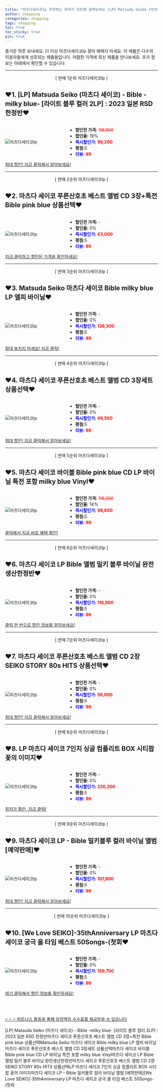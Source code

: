 ```yaml
---
title: "마츠다세이코lp 추천하는 최저가 히트템 살펴보세요 [LP] Matsuda Seiko (마츠다 세이코)"
author: shopping
categories: shopping
tags: shopping
toc: true
toc_sticky: true
pin: true
---
```

즐거운 하루 보내세요. 더 이상 마츠다세이코lp 찾아 헤매지 마세요. 이 제품은 다수의 이용자들에게 선호되는 제품들입니다. 저렴한 가격에 최신 제품을 만나보세요. 추가 정보는 아래에서 확인할 수 있습니다.

---
<p class="toplist" style="margin: 0 auto; display: block; width: fit-content;">[ 판매 1순위 마츠다세이코lp ]</p>

<h2><strong>❤️1. [LP] Matsuda Seiko (마츠다 세이코) - Bible -milky blue- [라이트 블루 컬러 2LP] : 2023 일본 RSD 한정반❤️</strong></h2>

<div style="display: flex; align-items: center;">
    <div style="flex: 0.4;">
        <img src="https://thumbnail8.coupangcdn.com/thumbnails/remote/230x230ex/image/vendor_inventory/dd7b/76e700c2eaf99a23ef5eda7b5809ba3c78359c2097b43d375028b6838741.png" alt="마츠다세이코lp" style="max-width: 100%;">
    </div>
    <div style="flex: 0.6; margin-left: 10px;">
        <ul>
            <li><strong>할인전 가격:</strong> <del style="color: red;">118,800</del></li>
            <li><strong>할인율:</strong> 19%</li>
            <li><span style='color:blue'><strong>즉시할인가:</strong></span> <span style='color:red'><strong>96,200</strong></span></li>
            <li><strong>평점:</strong>5</li>
            <li><span style='color:blue'><strong>리뷰:</strong></span> <span style='color:red'><strong>99</strong></span></li>
        </ul>
    </div>
</div>
<div class="center">
    <a href="https://selin100587001.github.io?lptag=AF9450613&subid=githubio&pageKey=7706148201&traceid=V0-153&itemId=20644908477&vendorItemId=87718392838" class="myButton">
        최대 할인! 지금 클릭해서 알아보세요!
    </a>
</div>


---
<p class="toplist" style="margin: 0 auto; display: block; width: fit-content;">[ 판매 2순위 마츠다세이코lp ]</p>

<h2><strong>❤️2. 마츠다 세이코 푸른산호초 베스트 앨범 CD 3장+특전 Bible pink blue 상품선택❤️</strong></h2>

<div style="display: flex; align-items: center;">
    <div style="flex: 0.4;">
        <img src="https://thumbnail6.coupangcdn.com/thumbnails/remote/230x230ex/image/vendor_inventory/70d2/9c2a00b26d2ed8c8b32984b29ae782e7dacbcbcb9eed62d3886801a20cb7.jpeg" alt="마츠다세이코lp" style="max-width: 100%;">
    </div>
    <div style="flex: 0.6; margin-left: 10px;">
        <ul>
            <li><strong>할인전 가격:</strong> <del style="color: red;">-</del></li>
            <li><strong>할인율:</strong> 0%</li>
            <li><span style='color:blue'><strong>즉시할인가:</strong></span> <span style='color:red'><strong>63,000</strong></span></li>
            <li><strong>평점:</strong>5</li>
            <li><span style='color:blue'><strong>리뷰:</strong></span> <span style='color:red'><strong>99</strong></span></li>
        </ul>
    </div>
</div>
<div class="center">
    <a href="https://selin100587001.github.io?lptag=AF9450613&subid=githubio&pageKey=8211967423&traceid=V0-153&itemId=23573705177&vendorItemId=90599629333" class="myButton">
        지금 클릭하고 할인된 가격을 확인하세요!
    </a>
</div>


---
<p class="toplist" style="margin: 0 auto; display: block; width: fit-content;">[ 판매 3순위 마츠다세이코lp ]</p>

<h2><strong>❤️3. Matsuda Seiko 마츠다 세이코 Bible milky blue LP 엘피 바이닐❤️</strong></h2>

<div style="display: flex; align-items: center;">
    <div style="flex: 0.4;">
        <img src="https://thumbnail9.coupangcdn.com/thumbnails/remote/230x230ex/image/vendor_inventory/6a81/f34b2325c8c2e1e06d8885dc9277cea562b43f124684f63e2303aff85a83.jpg" alt="마츠다세이코lp" style="max-width: 100%;">
    </div>
    <div style="flex: 0.6; margin-left: 10px;">
        <ul>
            <li><strong>할인전 가격:</strong> <del style="color: red;">-</del></li>
            <li><strong>할인율:</strong> 0%</li>
            <li><span style='color:blue'><strong>즉시할인가:</strong></span> <span style='color:red'><strong>136,300</strong></span></li>
            <li><strong>평점:</strong>5</li>
            <li><span style='color:blue'><strong>리뷰:</strong></span> <span style='color:red'><strong>99</strong></span></li>
        </ul>
    </div>
</div>
<div class="center">
    <a href="https://selin100587001.github.io?lptag=AF9450613&subid=githubio&pageKey=7648038884&traceid=V0-153&itemId=20341796707&vendorItemId=87426582345" class="myButton">
        절대 놓치지 마세요! 지금 클릭!
    </a>
</div>


---
<p class="toplist" style="margin: 0 auto; display: block; width: fit-content;">[ 판매 4순위 마츠다세이코lp ]</p>

<h2><strong>❤️4. 마츠다 세이코 푸른산호초 베스트 앨범 CD 3장세트 상품선택❤️</strong></h2>

<div style="display: flex; align-items: center;">
    <div style="flex: 0.4;">
        <img src="https://thumbnail7.coupangcdn.com/thumbnails/remote/230x230ex/image/vendor_inventory/18d7/eb742fb05090683cf819e2ef8d2ced6e506ffcb2a68c78458f0383eab953.jpeg" alt="마츠다세이코lp" style="max-width: 100%;">
    </div>
    <div style="flex: 0.6; margin-left: 10px;">
        <ul>
            <li><strong>할인전 가격:</strong> <del style="color: red;">-</del></li>
            <li><strong>할인율:</strong> 0%</li>
            <li><span style='color:blue'><strong>즉시할인가:</strong></span> <span style='color:red'><strong>69,500</strong></span></li>
            <li><strong>평점:</strong>5</li>
            <li><span style='color:blue'><strong>리뷰:</strong></span> <span style='color:red'><strong>99</strong></span></li>
        </ul>
    </div>
</div>
<div class="center">
    <a href="https://selin100587001.github.io?lptag=AF9450613&subid=githubio&pageKey=8211967406&traceid=V0-153&itemId=23573705122&vendorItemId=90599629189" class="myButton">
        최대 할인! 지금 클릭해서 알아보세요!
    </a>
</div>


---
<p class="toplist" style="margin: 0 auto; display: block; width: fit-content;">[ 판매 5순위 마츠다세이코lp ]</p>

<h2><strong>❤️5. 마츠다 세이코 바이블 Bible pink blue CD LP 바이닐 특전 포함 milky blue Vinyl❤️</strong></h2>

<div style="display: flex; align-items: center;">
    <div style="flex: 0.4;">
        <img src="https://thumbnail9.coupangcdn.com/thumbnails/remote/230x230ex/image/vendor_inventory/6376/e11409729448956d36984a418ba46cb50f7fe49deba11826d3f48374f5db.jpg" alt="마츠다세이코lp" style="max-width: 100%;">
    </div>
    <div style="flex: 0.6; margin-left: 10px;">
        <ul>
            <li><strong>할인전 가격:</strong> <del style="color: red;">116,200</del></li>
            <li><strong>할인율:</strong> 14%</li>
            <li><span style='color:blue'><strong>즉시할인가:</strong></span> <span style='color:red'><strong>98,800</strong></span></li>
            <li><strong>평점:</strong>5</li>
            <li><span style='color:blue'><strong>리뷰:</strong></span> <span style='color:red'><strong>99</strong></span></li>
        </ul>
    </div>
</div>
<div class="center">
    <a href="https://selin100587001.github.io?lptag=AF9450613&subid=githubio&pageKey=7787011880&traceid=V0-153&itemId=21058867743&vendorItemId=88121227042" class="myButton">
        클릭해서 지금 바로 혜택 확인!
    </a>
</div>


---
<p class="toplist" style="margin: 0 auto; display: block; width: fit-content;">[ 판매 6순위 마츠다세이코lp ]</p>

<h2><strong>❤️6. 마츠다 세이코 LP Bible 앨범 밀키 블루 바이닐 완전생산한정반❤️</strong></h2>

<div style="display: flex; align-items: center;">
    <div style="flex: 0.4;">
        <img src="https://thumbnail9.coupangcdn.com/thumbnails/remote/230x230ex/image/vendor_inventory/e36f/5ad34ece30920027c8549a90d0f125622b147791d069b6b175b160910038.jpg" alt="마츠다세이코lp" style="max-width: 100%;">
    </div>
    <div style="flex: 0.6; margin-left: 10px;">
        <ul>
            <li><strong>할인전 가격:</strong> <del style="color: red;">-</del></li>
            <li><strong>할인율:</strong> 0%</li>
            <li><span style='color:blue'><strong>즉시할인가:</strong></span> <span style='color:red'><strong>116,900</strong></span></li>
            <li><strong>평점:</strong>5</li>
            <li><span style='color:blue'><strong>리뷰:</strong></span> <span style='color:red'><strong>99</strong></span></li>
        </ul>
    </div>
</div>
<div class="center">
    <a href="https://selin100587001.github.io?lptag=AF9450613&subid=githubio&pageKey=7966664760&traceid=V0-153&itemId=22048744124&vendorItemId=89096051596" class="myButton">
        클릭 한 번으로 할인 정보를 알아보세요!
    </a>
</div>


---
<p class="toplist" style="margin: 0 auto; display: block; width: fit-content;">[ 판매 7순위 마츠다세이코lp ]</p>

<h2><strong>❤️7. 마츠다 세이코 푸른산호초 베스트 앨범 CD 2장 SEIKO STORY 80s HITS 상품선택❤️</strong></h2>

<div style="display: flex; align-items: center;">
    <div style="flex: 0.4;">
        <img src="https://thumbnail9.coupangcdn.com/thumbnails/remote/230x230ex/image/vendor_inventory/a3b4/cbdb7d0f717c6ebfb90e8a9359f231a94b3294b104bc6c9e10864b0d9a94.jpeg" alt="마츠다세이코lp" style="max-width: 100%;">
    </div>
    <div style="flex: 0.6; margin-left: 10px;">
        <ul>
            <li><strong>할인전 가격:</strong> <del style="color: red;">-</del></li>
            <li><strong>할인율:</strong> 0%</li>
            <li><span style='color:blue'><strong>즉시할인가:</strong></span> <span style='color:red'><strong>56,000</strong></span></li>
            <li><strong>평점:</strong>5</li>
            <li><span style='color:blue'><strong>리뷰:</strong></span> <span style='color:red'><strong>99</strong></span></li>
        </ul>
    </div>
</div>
<div class="center">
    <a href="https://selin100587001.github.io?lptag=AF9450613&subid=githubio&pageKey=8211967382&traceid=V0-153&itemId=23573705067&vendorItemId=90599629060" class="myButton">
        최대 할인! 지금 클릭해서 알아보세요!
    </a>
</div>


---
<p class="toplist" style="margin: 0 auto; display: block; width: fit-content;">[ 판매 8순위 마츠다세이코lp ]</p>

<h2><strong>❤️8. LP 마츠다 세이코 7인치 싱글 컴플리트 BOX 시티팝 꽃의 이미지❤️</strong></h2>

<div style="display: flex; align-items: center;">
    <div style="flex: 0.4;">
        <img src="https://thumbnail10.coupangcdn.com/thumbnails/remote/230x230ex/image/vendor_inventory/2c2e/f3a102e8649b3c7560e89206198953cef4ade670814912a06138779db60b.jpg" alt="마츠다세이코lp" style="max-width: 100%;">
    </div>
    <div style="flex: 0.6; margin-left: 10px;">
        <ul>
            <li><strong>할인전 가격:</strong> <del style="color: red;">-</del></li>
            <li><strong>할인율:</strong> 0%</li>
            <li><span style='color:blue'><strong>즉시할인가:</strong></span> <span style='color:red'><strong>220,200</strong></span></li>
            <li><strong>평점:</strong>5</li>
            <li><span style='color:blue'><strong>리뷰:</strong></span> <span style='color:red'><strong>99</strong></span></li>
        </ul>
    </div>
</div>
<div class="center">
    <a href="https://selin100587001.github.io?lptag=AF9450613&subid=githubio&pageKey=8206653013&traceid=V0-153&itemId=23542682616&vendorItemId=90568900277" class="myButton">
        최저가 확인, 지금 클릭!
    </a>
</div>


---
<p class="toplist" style="margin: 0 auto; display: block; width: fit-content;">[ 판매 9순위 마츠다세이코lp ]</p>

<h2><strong>❤️9. 마츠다 세이코 LP - Bible 밀키블루 컬러 바이닐 앨범 [예약판매]❤️</strong></h2>

<div style="display: flex; align-items: center;">
    <div style="flex: 0.4;">
        <img src="https://thumbnail7.coupangcdn.com/thumbnails/remote/230x230ex/image/vendor_inventory/4805/6aad3aa8e4e7d8b0e271b04e1f8e1e187e5b01577442462fbbaed8d9fe8e.jpg" alt="마츠다세이코lp" style="max-width: 100%;">
    </div>
    <div style="flex: 0.6; margin-left: 10px;">
        <ul>
            <li><strong>할인전 가격:</strong> <del style="color: red;">-</del></li>
            <li><strong>할인율:</strong> 0%</li>
            <li><span style='color:blue'><strong>즉시할인가:</strong></span> <span style='color:red'><strong>107,800</strong></span></li>
            <li><strong>평점:</strong>5</li>
            <li><span style='color:blue'><strong>리뷰:</strong></span> <span style='color:red'><strong>99</strong></span></li>
        </ul>
    </div>
</div>
<div class="center">
    <a href="https://selin100587001.github.io?lptag=AF9450613&subid=githubio&pageKey=7628071024&traceid=V0-153&itemId=20238898454&vendorItemId=87327432348" class="myButton">
        최대 할인! 지금 클릭해서 알아보세요!
    </a>
</div>


---
<p class="toplist" style="margin: 0 auto; display: block; width: fit-content;">[ 판매 10순위 마츠다세이코lp ]</p>

<h2><strong>❤️10. [We Love SEIKO]-35thAnniversary LP 마츠다 세이코 궁극 올 타임 베스트 50Songs-(첫회❤️</strong></h2>

<div style="display: flex; align-items: center;">
    <div style="flex: 0.4;">
        <img src="https://thumbnail6.coupangcdn.com/thumbnails/remote/230x230ex/image/vendor_inventory/c6dc/93776662f9b7cf469c6fd6091f992f2f3253f4ed141b5e11a2164dfc77b6.jpg" alt="마츠다세이코lp" style="max-width: 100%;">
    </div>
    <div style="flex: 0.6; margin-left: 10px;">
        <ul>
            <li><strong>할인전 가격:</strong> <del style="color: red;">-</del></li>
            <li><strong>할인율:</strong> 0%</li>
            <li><span style='color:blue'><strong>즉시할인가:</strong></span> <span style='color:red'><strong>159,700</strong></span></li>
            <li><strong>평점:</strong>5</li>
            <li><span style='color:blue'><strong>리뷰:</strong></span> <span style='color:red'><strong>99</strong></span></li>
        </ul>
    </div>
</div>
<div class="center">
    <a href="https://selin100587001.github.io?lptag=AF9450613&subid=githubio&pageKey=8069231398&traceid=V0-153&itemId=22704238464&vendorItemId=89739791666" class="myButton">
        여기 클릭해서 할인 정보를 확인하세요!
    </a>
</div>

<br><br><br>[💦 💦 💦 파트너스 활동을 통해 일정액의 수수료를 제공받을 수 있습니다](https://link.coupang.com/a/bcpT2c)<br><br>[LP] Matsuda Seiko (마츠다 세이코) - Bible -milky blue- [라이트 블루 컬러 2LP] : 2023 일본 RSD 한정반마츠다 세이코 푸른산호초 베스트 앨범 CD 3장+특전 Bible pink blue 상품선택Matsuda Seiko 마츠다 세이코 Bible milky blue LP 엘피 바이닐마츠다 세이코 푸른산호초 베스트 앨범 CD 3장세트 상품선택마츠다 세이코 바이블 Bible pink blue CD LP 바이닐 특전 포함 milky blue Vinyl마츠다 세이코 LP Bible 앨범 밀키 블루 바이닐 완전생산한정반마츠다 세이코 푸른산호초 베스트 앨범 CD 2장 SEIKO STORY 80s HITS 상품선택LP 마츠다 세이코 7인치 싱글 컴플리트 BOX 시티팝 꽃의 이미지마츠다 세이코 LP - Bible 밀키블루 컬러 바이닐 앨범 [예약판매][We Love SEIKO]-35thAnniversary LP 마츠다 세이코 궁극 올 타임 베스트 50Songs-(첫회